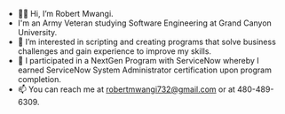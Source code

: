 - 👋🏿 Hi, I’m Robert Mwangi.
- I'm an Army Veteran studying Software Engineering at Grand Canyon University.
- 👀 I’m interested in scripting and creating programs that solve business challenges and gain experience to improve my skills.
- 🌱 I participated in a NextGen Program with ServiceNow whereby I earned ServiceNow System Administrator certification upon program completion.
- 📫 You can reach me at robertmwangi732@gmail.com or at 480-489-6309.

<!---
GichukiMwangi88/GichukiMwangi88 is a ✨ special ✨ repository because its `README.md` (this file) appears on your GitHub profile.
You can click the Preview link to take a look at your changes.
--->
